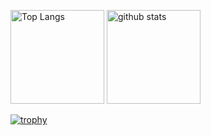 <p align="left"> 
  <img alt="Top Langs" height="150px" src="https://github-readme-stats.vercel.app/api/top-langs/?username=kotora260&layout=compact&count_private=true&show_icons=true&theme=onedark" />
  <img alt="github stats" height="150px" src="https://github-readme-stats.vercel.app/api?username=kotora260&count_private=true&show_icons=true&show_icons=true&theme=onedark" />
</p>

[![trophy](https://github-profile-trophy.vercel.app/?username=kotora260&theme=onedark&column=8
)](https://github.com/ryo-ma/github-profile-trophy)


